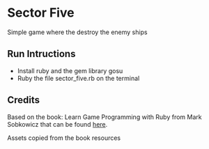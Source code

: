 # Sector Five
Simple game where the destroy the enemy ships

## Run Intructions
- Install ruby and the gem library gosu
- Ruby the file sector_five.rb on the terminal

## Credits 
Based on the book: Learn Game Programming with Ruby from Mark Sobkowicz that can be found [here](https://gameswithcode.com/games-with-code/).

Assets copied from the book resources
